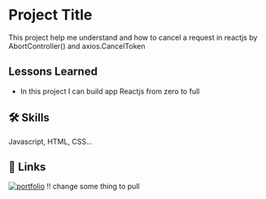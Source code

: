 # Project Title

This project help me understand and how to cancel a request in reactjs by AbortController() and axios.CancelToken

## Lessons Learned

- In this project I can build app Reactjs from zero to full

## 🛠 Skills

Javascript, HTML, CSS...

## 🔗 Links

[![portfolio](https://img.shields.io/badge/my_portfolio-000?style=for-the-badge&logo=ko-fi&logoColor=white)](https://katherineoelsner.com/)
!! change some thing to pull
